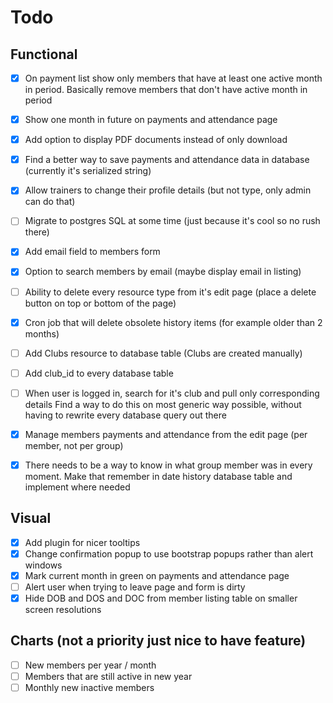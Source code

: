 Todo
====================================

Functional
------------------------------------
- [x] On payment list show only members that have at least one active month in period.
      Basically remove members that don't have active month in period
- [x] Show one month in future on payments and attendance page
- [x] Add option to display PDF documents instead of only download
- [x] Find a better way to save payments and attendance data in database
    (currently it's serialized string)
- [x] Allow trainers to change their profile details (but not type, only admin can do that)
- [ ] Migrate to postgres SQL at some time (just because it's cool so no rush there)
- [x] Add email field to members form
- [x] Option to search members by email (maybe display email in listing)
- [ ] Ability to delete every resource type from it's edit page (place a delete button on top or bottom of the page)
- [x] Cron job that will delete obsolete history items (for example older than 2 months)
- [ ] Add Clubs resource to database table (Clubs are created manually)
- [ ] Add club_id to every database table
- [ ] When user is logged in, search for it's club and pull only corresponding details
      Find a way to do this on most generic way possible, without having to rewrite every database query out there
- [x] Manage members payments and attendance from the edit page (per member, not per group)
- [x] There needs to be a way to know in what group member was in every moment. 
      Make that remember in date history database table and implement where needed
      

Visual
------------------------------------
- [x] Add plugin for nicer tooltips
- [x] Change confirmation popup to use bootstrap popups rather than alert windows
- [x] Mark current month in green on payments and attendance page
- [ ] Alert user when trying to leave page and form is dirty
- [x] Hide DOB and DOS and DOC from member listing table on smaller screen resolutions

Charts (not a priority just nice to have feature)
------------------------------------
- [ ] New members per year / month
- [ ] Members that are still active in new year
- [ ] Monthly new inactive members

